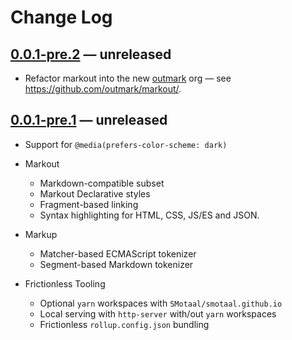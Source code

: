 ﻿# Change Log

## [0.0.1-pre.2][] — unreleased

- Refactor markout into the new [outmark](https://github.com/outmark) org — see https://github.com/outmark/markout/.

## [0.0.1-pre.1][] — unreleased

- Support for `@media(prefers-color-scheme: dark)`

- Markout

  - Markdown-compatible subset
  - Markout Declarative styles
  - Fragment-based linking
  - Syntax highlighting for HTML, CSS, JS/ES and JSON.

- Markup

  - Matcher-based ECMAScript tokenizer
  - Segment-based Markdown tokenizer

- Frictionless Tooling
  - Optional `yarn` workspaces with `SMotaal/smotaal.github.io`
  - Local serving with `http-server` with/out `yarn` workspaces
  - Frictionless `rollup.config.json` bundling

[0.0.1-pre.2]: https://github.com/outmark/markout/
[0.0.1-pre.1]: https://github.com/SMotaal/smotaal.github.io/tree/master/packages/markout/
